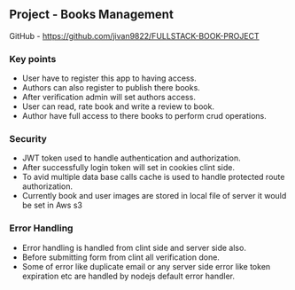 ## Project - Books Management

GitHub - https://github.com/jivan9822/FULLSTACK-BOOK-PROJECT

### Key points

- User have to register this app to having access.
- Authors can also register to publish there books.
- After verification admin will set authors access.
- User can read, rate book and write a review to book.
- Author have full access to there books to perform crud operations.

### Security

- JWT token used to handle authentication and authorization.
- After successfully login token will set in cookies clint side.
- To avid multiple data base calls cache is used to handle protected route authorization.
- Currently book and user images are stored in local file of server it would be set in Aws s3

### Error Handling

- Error handling is handled from clint side and server side also.
- Before submitting form from clint all verification done.
- Some of error like duplicate email or any server side error like token expiration etc are handled by nodejs default error handler.
